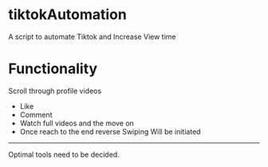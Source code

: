 # tiktokAutomation
A script to automate Tiktok and Increase View time

# Functionality
Scroll through profile videos
* Like
* Comment
* Watch full videos and the move on
* Once reach to the end reverse Swiping Will be initiated

---------------------------------------------------------------------------------------------
Optimal tools need to be decided. 
